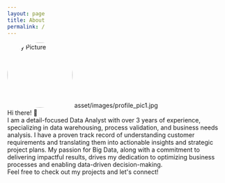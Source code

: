 ```yaml
---
layout: page
title: About
permalink: /
---
```

<img src="{{ '/asset/images/profile_pic1.jpg' | relative_url }}" alt="My Picture" style="width:150px; height:auto; border-radius: 50%;">
asset/images/profile_pic1.jpg
<br>Hi there! 👋
<br>I am a detail-focused Data Analyst with over 3 years of experience, specializing in data warehousing, process validation, and business needs analysis. I have a proven track record of understanding customer requirements and translating them into actionable insights and strategic project plans. My passion for Big Data, along with a commitment to delivering impactful results, drives my dedication to optimizing business processes and enabling data-driven decision-making.
<br>Feel free to check out my projects and let's connect!
